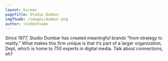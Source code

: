 ```yaml
---
layout: bureau
pageTitle: Studio Dumbar
imgThumb: /images/dumbar.png
author: studentname
---
```


Since 1977, Studio Dumbar has created meaningful brands “from strategy to reality.” What makes this firm unique is that it’s part of a larger organization, Dept, which is home to 750 experts in digital media. Talk about connections, eh?